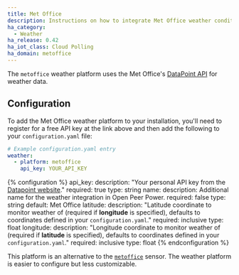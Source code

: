 ```yaml
---
title: Met Office
description: Instructions on how to integrate Met Office weather conditions into Open Peer Power.
ha_category:
  - Weather
ha_release: 0.42
ha_iot_class: Cloud Polling
ha_domain: metoffice
---
```


The `metoffice` weather platform uses the Met Office's [DataPoint API](https://www.metoffice.gov.uk/datapoint) for weather data.

## Configuration

To add the Met Office weather platform to your installation, you'll need to register for a free API key at the link above and then add the following to your `configuration.yaml` file:

```yaml
# Example configuration.yaml entry
weather:
  - platform: metoffice
    api_key: YOUR_API_KEY
```

{% configuration %}
api_key:
  description: "Your personal API key from the [Datapoint website](https://www.metoffice.gov.uk/datapoint)."
  required: true
  type: string
name:
  description: Additional name for the weather integration in Open Peer Power.
  required: false
  type: string
  default: Met Office
latitude:
  description: "Latitude coordinate to monitor weather of (required if **longitude** is specified), defaults to coordinates defined in your `configuration.yaml`."
  required: inclusive
  type: float
longitude:
  description: "Longitude coordinate to monitor weather of (required if **latitude** is specified), defaults to coordinates defined in your `configuration.yaml`."
  required: inclusive
  type: float
{% endconfiguration %}

<div class='note'>

This platform is an alternative to the [`metoffice`](/integrations/sensor.metoffice/) sensor.
The weather platform is easier to configure but less customizable.

</div>
